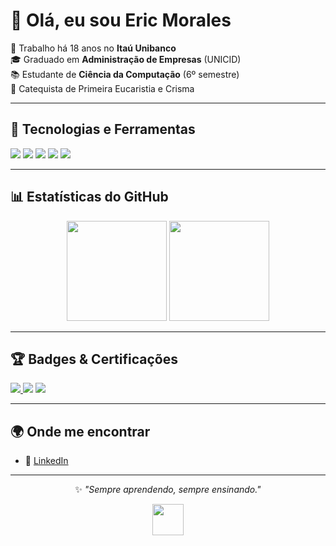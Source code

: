 # 👋 Olá, eu sou Eric Morales  

💼 Trabalho há 18 anos no **Itaú Unibanco**  
🎓 Graduado em **Administração de Empresas** (UNICID)  
📚 Estudante de **Ciência da Computação** (6º semestre)  
🙏 Catequista de Primeira Eucaristia e Crisma  

---

## 🚀 Tecnologias e Ferramentas  
<div>
  <img src="https://img.shields.io/badge/Java-ED8B00?style=for-the-badge&logo=openjdk&logoColor=white"/>
  <img src="https://img.shields.io/badge/Python-3776AB?style=for-the-badge&logo=python&logoColor=white"/>
  <img src="https://img.shields.io/badge/SQL-025E8C?style=for-the-badge&logo=database&logoColor=white"/>
  <img src="https://img.shields.io/badge/Git-F05032?style=for-the-badge&logo=git&logoColor=white"/>
  <img src="https://img.shields.io/badge/GitHub-181717?style=for-the-badge&logo=github&logoColor=white"/>
</div>

---

## 📊 Estatísticas do GitHub  
<div align="center">
  <img src="https://github-readme-stats.vercel.app/api?username=epmorales&show_icons=true&theme=tokyonight" height="160"/>
  <img src="https://github-readme-stats.vercel.app/api/top-langs/?username=epmorales&layout=compact&theme=tokyonight" height="160"/>
</div>

---

## 🏆 Badges & Certificações  
<div>
  <a href="https://www.linkedin.com/in/eric-morales-pcd-27939a221/">
    <img src="https://img.shields.io/badge/LinkedIn-Perfil-blue?style=for-the-badge&logo=linkedin&logoColor=white"/>
  </a>
  <img src="https://img.shields.io/badge/Google_Cloud-Certificado-blue?style=for-the-badge&logo=googlecloud&logoColor=white"/>
  <img src="https://img.shields.io/badge/AWS-Certificado-orange?style=for-the-badge&logo=amazonaws&logoColor=white"/>
</div>

---

## 🌍 Onde me encontrar  
- 💼 [LinkedIn](https://www.linkedin.com/in/eric-morales-pcd-27939a221/)  

---

<div align="center">
  
✨ *"Sempre aprendendo, sempre ensinando."*  

<img src="https://media.giphy.com/media/hvRJCLFzcasrR4ia7z/giphy.gif" width="50"/>
</div>

